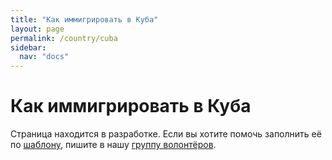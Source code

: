 ```yaml
---
title: "Как иммигрировать в Куба"
layout: page
permalink: /country/cuba
sidebar:
  nav: "docs"
---
```


# Как иммигрировать в Куба

Страница находится в разработке. Если вы хотите помочь заполнить её по [шаблону](/template), пишите в нашу [группу волонтёров](https://t.me/+FHi3FnJaoWJkMDAx).
